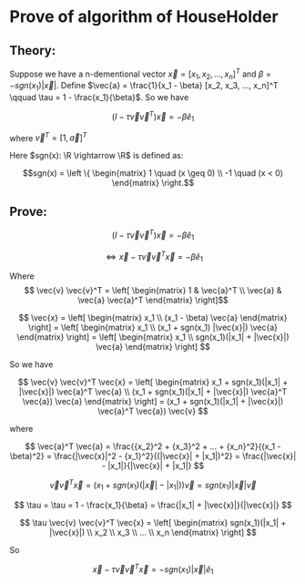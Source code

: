 # Prove of algorithm of HouseHolder

## Theory:
Suppose we have a n-dementional vector $\vec{x} = [x_1, x_2, ..., x_n]^T$ and $\beta = -sgn(x_1) |\vec{x}|$. Define $\vec{a} = \frac{1}{x_1 - \beta} [x_2, x_3, ..., x_n]^T \qquad \tau = 1 - \frac{x_1}{\beta}$.
So we have

$$ (I - \tau \vec{v} \vec{v}^T) \vec{x} = -\beta \hat{e}_1 $$

where $\vec{v}^T = [1, \vec{a}]^T$

Here $sgn(x): \R \rightarrow \R$ is defined as:

$$sgn(x) = \left \{ \begin{matrix} 1 \quad (x \geq 0) \\ -1 \quad (x < 0) \end{matrix} \right.$$

## Prove:

$$ (I - \tau \vec{v} \vec{v}^T) \vec{x} = -\beta \hat{e}_1 $$

$$\Leftrightarrow \vec{x} - \tau \vec{v} \vec{v}^T \vec{x} = -\beta \hat{e}_1$$

Where
$$ \vec{v} \vec{v}^T = \left[ \begin{matrix} 1 & \vec{a}^T \\ \vec{a} & \vec{a} \vec{a}^T \end{matrix} \right]$$

$$ \vec{x} = \left[ \begin{matrix} x_1 \\ (x_1 - \beta) \vec{a} \end{matrix} \right] = \left[ \begin{matrix} x_1 \\ (x_1 + sgn(x_1) |\vec{x}|) \vec{a} \end{matrix} \right] = \left[ \begin{matrix} x_1 \\ sgn(x_1)(|x_1| + |\vec{x}|) \vec{a} \end{matrix} \right] $$

So we have

$$ \vec{v} \vec{v}^T \vec{x} = \left[ \begin{matrix} x_1 + sgn(x_1)(|x_1| + |\vec{x}|) \vec{a}^T \vec{a} \\ (x_1 + sgn(x_1)(|x_1| + |\vec{x}|) \vec{a}^T \vec{a}) \vec{a} \end{matrix} \right] = (x_1 + sgn(x_1)(|x_1| + |\vec{x}|) \vec{a}^T \vec{a}) \vec{v} $$

where

$$ \vec{a}^T \vec{a} = \frac{{x_2}^2 + {x_3}^2 + ... + {x_n}^2}{(x_1 - \beta)^2} = \frac{|\vec{x}|^2 - {x_1}^2}{(|\vec{x}| + |x_1|)^2} = \frac{|\vec{x}| - |x_1|}{|\vec{x}| + |x_1|} $$

$$ \vec{v} \vec{v}^T \vec{x} = (x_1 + sgn(x_1)(|\vec{x}| - |x_1|)) \vec{v} = sgn(x_1) |\vec{x}| \vec{v} $$

$$ \tau = \tau = 1 - \frac{x_1}{\beta} = \frac{|x_1| + |\vec{x}|}{|\vec{x}|} $$

$$ \tau \vec{v} \vec{v}^T \vec{x} = \left[ \begin{matrix} sgn(x_1)(|x_1| + |\vec{x}|) \\ x_2 \\ x_3 \\ ... \\ x_n \end{matrix} \right] $$

So

$$ \vec{x} -  \tau \vec{v} \vec{v}^T \vec{x} = -sgn(x_1)|\vec{x}| \hat{e}_1$$
